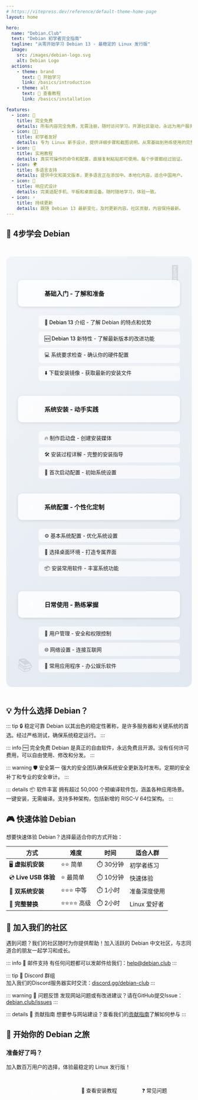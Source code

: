 ```yaml
---
# https://vitepress.dev/reference/default-theme-home-page
layout: home

hero:
  name: "Debian.Club"
  text: "Debian 初学者完全指南"
  tagline: "从零开始学习 Debian 13 - 最稳定的 Linux 发行版"
  image:
    src: /images/debian-logo.svg
    alt: Debian Logo
  actions:
    - theme: brand
      text: 🚀 开始学习
      link: /basics/introduction
    - theme: alt
      text: 📖 查看教程
      link: /basics/installation

features:
  - icon: 🚀
    title: 完全免费
    details: 所有内容完全免费，无需注册，随时访问学习。开源社区驱动，永远为用户服务。
  - icon: 👨‍🎓
    title: 初学者友好
    details: 专为 Linux 新手设计，提供详细步骤和截图说明。从零基础到熟练使用的完整路径。
  - icon: 🔧
    title: 实用教程
    details: 真实可操作的命令和配置，直接复制粘贴即可使用。每个步骤都经过验证。
  - icon: 🌍
    title: 多语言支持
    details: 提供中文和英文版本，更多语言正在添加中。本地化内容，适合中国用户。
  - icon: 📱
    title: 响应式设计
    details: 完美适配手机、平板和桌面设备。随时随地学习，体验一致。
  - icon: ⚡
    title: 持续更新
    details: 跟随 Debian 13 最新变化，及时更新内容。社区贡献，内容保持最新。
---
```


<style>
.custom-block {
  margin: 2rem 0;
}

.learning-path-container {
  background: linear-gradient(135deg, #f1f5f9 0%, #e2e8f0 100%);
  border-radius: 16px;
  padding: 2rem;
  margin: 3rem 0;
  position: relative;
  overflow: hidden;
}

.learning-path-container::before {
  content: '🎯';
  position: absolute;
  top: 20px;
  right: 30px;
  font-size: 3rem;
  opacity: 0.1;
  z-index: 0;
  animation: float 6s ease-in-out infinite;
}

.learning-path-container::after {
  content: '📚';
  position: absolute;
  bottom: 20px;
  left: 30px;
  font-size: 2.5rem;
  opacity: 0.1;
  z-index: 0;
}

.learning-path {
  position: relative;
  z-index: 1;
}

.learning-path h3 {
  display: flex;
  align-items: center;
  gap: 1rem;
  margin: 2rem 0 1rem 0;
  padding: 1rem;
  background: rgba(255, 255, 255, 0.8);
  border-radius: 12px;
  border-left: 4px solid var(--vp-c-brand);
  box-shadow: 0 2px 8px rgba(0, 0, 0, 0.1);
}

.step-counter {
  display: inline-flex;
  align-items: center;
  justify-content: center;
  width: 2.5rem;
  height: 2.5rem;
  background: var(--vp-c-brand);
  color: white;
  border-radius: 50%;
  font-weight: bold;
  font-size: 1.2rem;
  flex-shrink: 0;
}

.step-content {
  display: grid;
  grid-template-columns: repeat(auto-fit, minmax(250px, 1fr));
  gap: 1rem;
  margin-left: 3.5rem;
}

.step-content ul {
  margin: 0;
  padding: 0;
  list-style: none;
}

.step-content li {
  margin: 0.5rem 0;
  padding: 0.5rem 1rem;
  background: rgba(255, 255, 255, 0.6);
  border-radius: 8px;
  border-left: 3px solid var(--vp-c-brand-lighter);
}

.step-content a {
  text-decoration: none;
  color: var(--vp-c-text-1);
  font-weight: 500;
}

.step-content a:hover {
  color: var(--vp-c-brand);
}

.why-debian {
  background: linear-gradient(135deg, #f8fafc 0%, #e2e8f0 100%);
  border-radius: 16px;
  padding: 2rem;
  margin: 3rem 0;
  position: relative;
  overflow: hidden;
}

/* Removed complex grid and card styles - using native VitePress components now */

/* Simplified styles - removed complex community and CTA styles */

@keyframes float {
  0%, 100% { transform: translateY(0px); }
  50% { transform: translateY(-10px); }
}

@media (max-width: 768px) {
  .learning-path-container {
    padding: 1.5rem;
  }
  
  .step-content {
    margin-left: 0;
  }
  
  .learning-path h3 {
    flex-direction: column;
    text-align: center;
    gap: 0.5rem;
  }
}
</style>

## 🎯 4步学会 Debian

<div class="learning-path-container">  
  <div class="learning-path">
    
### <span class="step-counter">1</span> 基础入门 - 了解和准备

<div class="step-content">

- [📘 Debian 13 介绍](/basics/introduction) - 了解 Debian 的特点和优势
- [🆕 Debian 13 新特性](/basics/whats-new) - 了解最新版本的改进功能
- [💻 系统要求检查](/basics/requirements) - 确认你的硬件配置
- [⬇️ 下载安装镜像](/basics/download) - 获取最新的安装文件

</div>

### <span class="step-counter">2</span> 系统安装 - 动手实践

<div class="step-content">

- [🔥 制作启动盘](/basics/bootable-media) - 创建安装媒体
- [🛠️ 安装过程详解](/basics/installation) - 完整的安装指导
- [🎉 首次启动配置](/basics/first-boot) - 初始系统设置

</div>

### <span class="step-counter">3</span> 系统配置 - 个性化定制

<div class="step-content">

- [⚙️ 基本系统配置](/basics/configuration) - 优化系统设置
- [🎨 选择桌面环境](/basics/desktop-environments) - 打造专属界面
- [📦 安装常用软件](/administration/packages) - 丰富系统功能

</div>

### <span class="step-counter">4</span> 日常使用 - 熟练掌握

<div class="step-content">

- [👤 用户管理](/administration/users) - 安全和权限控制
- [🌐 网络设置](/administration/network) - 连接互联网
- [🚀 常用应用程序](/applications/) - 办公娱乐软件

</div>

  </div>
</div>

## 💡 为什么选择 Debian？

::: tip 🔒 稳定可靠
Debian 以其出色的稳定性著称，是许多服务器和关键系统的首选。经过严格测试，确保系统稳定运行。
:::

::: info 🆓 完全免费
Debian 是真正的自由软件，永远免费且开源。没有任何许可费用，可以自由使用、修改和分发。
:::

::: warning 🛡️ 安全第一
强大的安全团队确保系统安全更新及时发布。定期的安全补丁和专业的安全审计。
:::

::: details 📦 软件丰富
拥有超过 50,000 个预编译软件包，涵盖各种应用场景。一键安装，无需编译。支持多种架构，包括新增的 RISC-V 64位架构。
:::

## 🎮 快速体验 Debian

想要快速体验 Debian？选择最适合你的方式开始：

| 方式 | 难度 | 时间 | 适合人群 |
|------|------|------|----------|
| 🖥️ **虚拟机安装** | ⭐⭐ 简单 | ⏱️ 30分钟 | 初学者练习 |
| 💿 **Live USB 体验** | ⭐ 最简单 | ⏱️ 10分钟 | 快速体验 |
| 🔧 **双系统安装** | ⭐⭐⭐ 中等 | ⏱️ 1小时 | 准备深度使用 |
| 🚀 **完整替换** | ⭐⭐⭐⭐ 高级 | ⏱️ 2小时 | Linux 爱好者 |

## 🤝 加入我们的社区

遇到问题？我们的社区随时为你提供帮助！加入活跃的 Debian 中文社区，与志同道合的朋友一起学习和成长。

::: info 📧 邮件支持
有任何问题都可以发邮件给我们：[help@debian.club](mailto:help@debian.club)
:::

::: tip 💬 Discord 群组  
加入我们的Discord服务器实时交流：[discord.gg/debian-club](https://discord.gg/debian-club)
:::

::: warning 🐛 问题反馈
发现网站问题或有改进建议？请在GitHub提交Issue：[debian.club/issues](https://github.com/debian-club/debian.club/issues)
:::

::: details 📖 贡献指南
想要参与网站建设？查看我们的[贡献指南](/community)了解如何参与
:::

## 🚀 开始你的 Debian 之旅

### 准备好了吗？

加入数百万用户的选择，体验最稳定的 Linux 发行版！

<p style="text-align: center; margin: 2rem 0;">
  <a href="/basics/introduction" style="background: var(--vp-c-brand); color: white; padding: 12px 24px; border-radius: 8px; text-decoration: none; margin: 0 8px; display: inline-block; font-weight: 500;">🎯 立即开始</a>
  <a href="/basics/installation" style="background: transparent; color: var(--vp-c-brand); padding: 12px 24px; border-radius: 8px; text-decoration: none; margin: 0 8px; display: inline-block; font-weight: 500; border: 2px solid var(--vp-c-brand);">📖 查看安装教程</a>
  <a href="/troubleshooting/faq" style="background: transparent; color: var(--vp-c-brand); padding: 12px 24px; border-radius: 8px; text-decoration: none; margin: 0 8px; display: inline-block; font-weight: 500; border: 2px solid var(--vp-c-brand);">❓ 常见问题</a>
</p>

